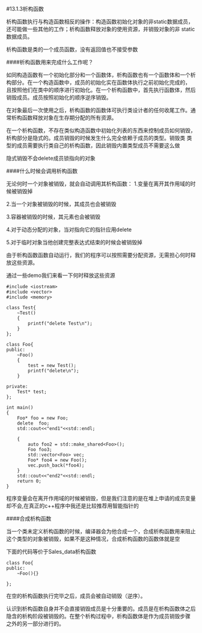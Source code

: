 #13.1.3析构函数

析构函数执行与构造函数相反的操作：构造函数初始化对象的非static数据成员，还可能做一些其他的工作；析构函数释放对象的使用资源，并销毁对象的非
static数据成员。

析构函数是类的一个成员函数，没有返回值也不接受参数

####析构函数用来完成什么工作呢？

如同构造函数有一个初始化部分和一个函数体，析构函数也有一个函数体和一个析构部分。在一个构造函数中，成员的初始化实在函数体执行之前初始化完成的，
且按照他们在类中的顺序进行初始化。在一个析构函数中，首先执行函数体，然后销毁成员。成员按照初始化的顺序逆序销毁。

在对象最后一次使用之后，析构函数的函数体可执行类设计者的任何收尾工作。通常析构函数释放对象在生存期分配的所有资源。

在一个析构函数，不存在类似构造函数中初始化列表的东西来控制成员如何销毁，析构部分是隐式的。成员销毁的时候发生什么完全依赖于成员的类型。销毁类
类型的成员需要执行类自己的析构函数，因此销毁内置类型成员不需要这么做

隐式销毁不会delete成员锁指向的对象

####什么时候会调用析构函数

无论何时一个对象被销毁，就会自动调用其析构函数：
1.变量在离开其作用域的时候被销毁掉

2.当一个对象被销毁的时候，其成员也会被销毁

3.容器被销毁的时候，其元素也会被销毁

4.对于动态分配的对象，当对指向它的指针应用delete

5.对于临时对象当他创建完整表达式结束的时候会被销毁掉

由于析构函数函数自动运行，我们的程序可以按照需要分配资源，无需担心何时释放这些资源。

通过一些demo我们来看一下何时释放这些资源

```
#include <iostream>
#include <vector>
#include <memory>

class Test{
    ~Test()
    {
        printf("delete Test\n");
    }
};

class Foo{
public:
    ~Foo()
    {
        test = new Test();
        printf("delete\n");
    }

private:
    Test* test;
};

int main()
{
    Foo* foo = new Foo;
    delete  foo;
    std::cout<<"end1"<<std::endl;

    {
        auto foo2 = std::make_shared<Foo>();
        Foo foo3;
        std::vector<Foo> vec;
        Foo* foo4 = new Foo();
        vec.push_back(*foo4);
    }
    std::cout<<"end2"<<std::endl;
    return 0;
}
```
程序变量会在离开作用域的时候被销毁，但是我们注意的是在堆上申请的成员变量却不会,在真正的c++程序中我还是比较推荐用智能指针的

####合成析构函数

当一个类未定义析构函数的时候，编译器会为他合成一个，合成析构函数用来阻止这个类型的对象被销毁，如果不是这种情况，合成析构函数的函数体就是空

下面的代码等价于Sales_data析构函数

```
class Foo{
public:
    ~Foo(){}

};
```

在空的析构函数执行完毕之后，成员会被自动销毁（逆序）。

认识到析构函数自身并不会直接销毁成员是十分重要的。成员是在析构函数体之后隐含的析构阶段被销毁的。在整个析构过程中，析构函数体是作为成员销毁步骤
之外的另一部分进行的。